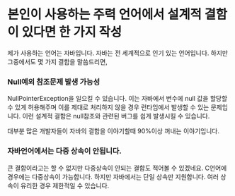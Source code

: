 # 본인이 사용하는 주력 언어에서 설계적 결함이 있다면 한 가지 작성
제가 사용하는 언어는 자바입니다. 자바는 전 세계적으로 인기 있는 언어입니다.
하지만 그중에서도 몇 가지 결함을 말씀드리면,

### Null예외 참조문제 발생 가능성
NullPointerException을 일으킬 수 있습니다. 이는 자바에서 변수에 null 값을 할당할 수 있게 허용해주며 이를 제대로
처리하지 않을 경우 런타임에서 발생할 수 있는 문제입니다. 이런 설계적 결함은 null참조와 관련된 버그를 쉽게 발생시킬 수 있습니다.

대부분 많은 개발자들이 자바의 결함을 이야기할때 90%이상 꺼내는 이야기입니다.


### 자바언어에서는 다중 상속이 안됩니다.
큰 결함이라고는 할 수 없지만 다중상속이 안되는 결함도 적어볼 수 있겠네요.
C언어에 경우에는 다중상속이 가능합니다. 하지만 자바에서는 단일 상속만 지원합니다. 여러 상속이 유리한 경우 제한적일 수 있습니다.
